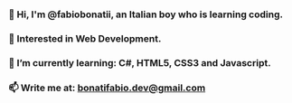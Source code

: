 ### 👋 Hi, I'm @fabiobonatii, an Italian boy who is learning coding.
###  👀 Interested in Web Development.
###  🌱 I’m currently learning: C#, HTML5, CSS3 and Javascript.
###  📫 Write me at: bonatifabio.dev@gmail.com

<!--
**fabiobonati/fabiobonati** is a ✨ _special_ ✨ repository because its `README.md` (this file) appears on your GitHub profile.

Here are some ideas to get you started:

- 🔭 I’m currently working on ...
- 🌱 I’m currently learning ...
- 👯 I’m looking to collaborate on ...
- 🤔 I’m looking for help with ...
- 💬 Ask me about ...
- 📫 How to reach me: ...
- 😄 Pronouns: ...
- ⚡ Fun fact: ...
-->
